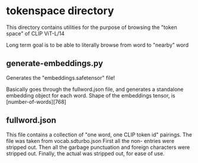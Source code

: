 # tokenspace directory

This directory contains utilities for the purpose of browsing the
"token space" of CLIP ViT-L/14

Long term goal is to be able to literally browse from word to 
"nearby" word



## generate-embeddings.py

Generates the "embeddings.safetensor" file!

Basically goes through the fullword.json file, and 
generates a standalone embedding object for each word.
Shape of the embeddings tensor, is
 [number-of-words][768]

## fullword.json

This file contains a collection of "one word, one CLIP token id" pairings.
The file was taken from vocab.sdturbo.json
First all the non-</w> entries were stripped out.
Then all the garbage punctuation and foreign characters were stripped out.
Finally, the actual </w> was stripped out, for ease of use.
